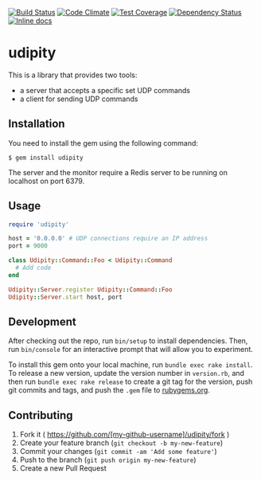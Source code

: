 [![Build Status](https://travis-ci.org/andreimaxim/udipity.svg?branch=master)](https://travis-ci.org/andreimaxim/udipity)
[![Code Climate](https://codeclimate.com/github/andreimaxim/udipity/badges/gpa.svg)](https://codeclimate.com/github/andreimaxim/udipity)
[![Test Coverage](https://codeclimate.com/github/andreimaxim/udipity/badges/coverage.svg)](https://codeclimate.com/github/andreimaxim/udipity/coverage)
[![Dependency Status](https://gemnasium.com/andreimaxim/udipity.svg)](https://gemnasium.com/andreimaxim/udipity)
[![Inline docs](http://inch-ci.org/github/andreimaxim/udipity.svg?branch=master)](http://inch-ci.org/github/andreimaxim/udipity)

# udipity

This is a library that provides two tools:

* a server that accepts a specific set UDP commands
* a client for sending UDP commands


## Installation

You need to install the gem using the following command:

    $ gem install udipity

The server and the monitor require a Redis server to be running on localhost
on port 6379. 

## Usage


```ruby
require 'udipity'

host = '0.0.0.0' # UDP connections require an IP address
port = 9000

class Udipity::Command::Foo < Udipity::Command
  # Add code
end

Udipity::Server.register Udipity::Command::Foo
Udipity::Server.start host, port
```

## Development

After checking out the repo, run `bin/setup` to install dependencies. Then, run `bin/console` for an interactive prompt that will allow you to experiment.

To install this gem onto your local machine, run `bundle exec rake install`. To release a new version, update the version number in `version.rb`, and then run `bundle exec rake release` to create a git tag for the version, push git commits and tags, and push the `.gem` file to [rubygems.org](https://rubygems.org).

## Contributing

1. Fork it ( https://github.com/[my-github-username]/udipity/fork )
2. Create your feature branch (`git checkout -b my-new-feature`)
3. Commit your changes (`git commit -am 'Add some feature'`)
4. Push to the branch (`git push origin my-new-feature`)
5. Create a new Pull Request
